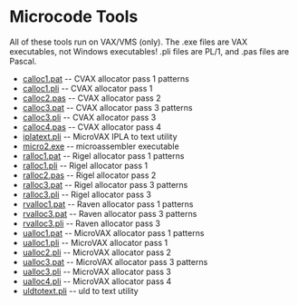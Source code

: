 # Microcode Tools

All of these tools run on VAX/VMS (only). The .exe files are VAX
executables, not Windows executables! .pli files are PL/1, and .pas
files are Pascal.

- [calloc1.pat](calloc1.pat) -- CVAX allocator pass 1 patterns
- [calloc1.pli](calloc1.pli) -- CVAX allocator pass 1
- [calloc2.pas](calloc2.pas) -- CVAX allocator pass 2
- [calloc3.pat](calloc3.pat) -- CVAX allocator pass 3 patterns
- [calloc3.pli](calloc3.pli) -- CVAX allocator pass 3
- [calloc4.pas](calloc4.pas) -- CVAX allocator pass 4
- [iplatext.pli](iplatext.pli) -- MicroVAX IPLA to text utility
- [micro2.exe](micro2.exe) -- microassembler executable
- [ralloc1.pat](ralloc1.pat) -- Rigel allocator pass 1 patterns
- [ralloc1.pli](ralloc1.pli) -- Rigel allocator pass 1
- [ralloc2.pas](ralloc2.pas) -- Rigel allocator pass 2
- [ralloc3.pat](ralloc3.pat) -- Rigel allocator pass 3 patterns
- [ralloc3.pli](ralloc3.pli) -- Rigel allocator pass 3
- [rvalloc1.pat](rvalloc1.pat) -- Raven allocator pass 1 patterns
- [rvalloc3.pat](rvalloc3.pat) -- Raven allocator pass 3 patterns
- [rvalloc3.pli](rvalloc3.pli) -- Raven allocator pass 3
- [ualloc1.pat](ualloc1.pat) -- MicroVAX allocator pass 1 patterns
- [ualloc1.pli](ualloc1.pli) -- MicroVAX allocator pass 1
- [ualloc2.pli](ualloc2.pli) -- MicroVAX allocator pass 2
- [ualloc3.pat](ualloc3.pat) -- MicroVAX allocator pass 3 patterns
- [ualloc3.pli](ualloc3.pli) -- MicroVAX allocator pass 3
- [ualloc4.pli](ualloc4.pli) -- MicroVAX allocator pass 4
- [uldtotext.pli](uldtotext.pli) -- uld to text utility
